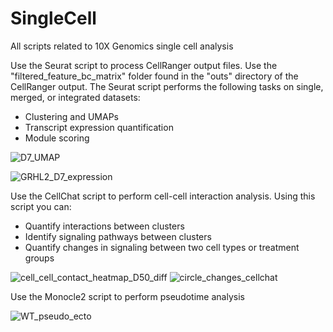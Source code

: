 # SingleCell
All scripts related to 10X Genomics single cell analysis

Use the Seurat script to process CellRanger output files. Use the "filtered_feature_bc_matrix" folder found in the "outs" directory of the CellRanger output.
The Seurat script performs the following tasks on single, merged, or integrated datasets:
- Clustering and UMAPs
- Transcript expression quantification
- Module scoring

![D7_UMAP](https://user-images.githubusercontent.com/90862478/134575326-e0671d0c-5c8d-47d1-8e83-712fe51a053d.png)

![GRHL2_D7_expression](https://user-images.githubusercontent.com/90862478/134575838-55f188ea-24b8-4a81-babe-a901c0332ee8.png)


Use the CellChat script to perform cell-cell interaction analysis. Using this script you can:
- Quantify interactions between clusters
- Identify signaling pathways between clusters
- Quantify changes in signaling between two cell types or treatment groups

![cell_cell_contact_heatmap_D50_diff](https://user-images.githubusercontent.com/90862478/134576096-d021a790-f875-4486-8aa5-5de116da265b.png)
![circle_changes_cellchat](https://user-images.githubusercontent.com/90862478/134576187-49a04ea4-1661-4c58-bc3c-2dde7b042c0c.png)




Use the Monocle2 script to perform pseudotime analysis

![WT_pseudo_ecto](https://user-images.githubusercontent.com/90862478/134575981-9df7256d-e36b-47de-80be-bef37a7f30c3.png)

